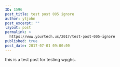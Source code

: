 ```yaml
---
ID: 1596
post_title: test post 005 ignore
author: ytjohn
post_excerpt: ""
layout: post
permalink: >
  https://www.yourtech.us/2017/test-post-005-ignore
published: true
post_date: 2017-07-01 09:00:00
---
```

this is a test post for testing wpghs.